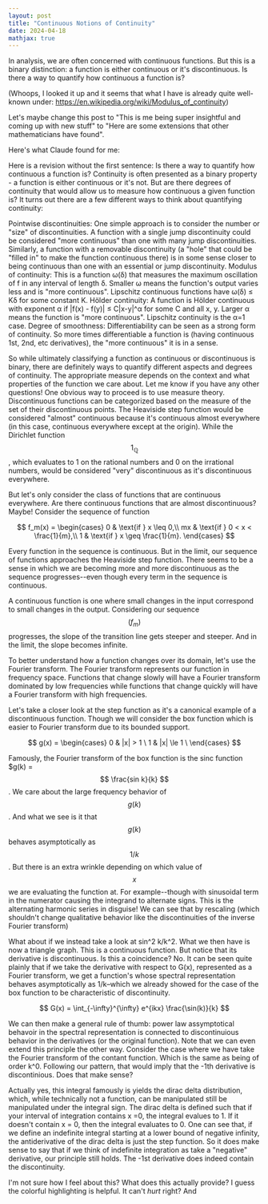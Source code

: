 ```yaml
---
layout: post
title: "Continuous Notions of Continuity"
date: 2024-04-18
mathjax: true
---
```


In analysis, we are often concerned with continuous functions. But this is a binary distinction: a function is either continuous or it's discontinuous. Is there a way to quantify how continuous a function is?

(Whoops, I looked it up and it seems that what I have is already quite well-known under: https://en.wikipedia.org/wiki/Modulus_of_continuity)

Let's maybe change this post to "This is me being super insightful and coming up with new stuff" to "Here are some extensions that other mathematicians have found".

Here's what Claude found for me:

Here is a revision without the first sentence:
Is there a way to quantify how continuous a function is? Continuity is often presented as a binary property - a function is either continuous or it's not. But are there degrees of continuity that would allow us to measure how continuous a given function is?
It turns out there are a few different ways to think about quantifying continuity:

Pointwise discontinuities: One simple approach is to consider the number or "size" of discontinuities. A function with a single jump discontinuity could be considered "more continuous" than one with many jump discontinuities. Similarly, a function with a removable discontinuity (a "hole" that could be "filled in" to make the function continuous there) is in some sense closer to being continuous than one with an essential or jump discontinuity.
Modulus of continuity: This is a function ω(δ) that measures the maximum oscillation of f in any interval of length δ. Smaller ω means the function's output varies less and is "more continuous". Lipschitz continuous functions have ω(δ) ≤ Kδ for some constant K.
Hölder continuity: A function is Hölder continuous with exponent α if |f(x) - f(y)| ≤ C|x-y|^α for some C and all x, y. Larger α means the function is "more continuous". Lipschitz continuity is the α=1 case.
Degree of smoothness: Differentiability can be seen as a strong form of continuity. So more times differentiable a function is (having continuous 1st, 2nd, etc derivatives), the "more continuous" it is in a sense.

So while ultimately classifying a function as continuous or discontinuous is binary, there are definitely ways to quantify different aspects and degrees of continuity. The appropriate measure depends on the context and what properties of the function we care about. Let me know if you have any other questions!
One obvious way to proceed is to use measure theory. Discontinuous functions can be categorized based on the measure of the set of their discontinuous points. The Heaviside step function would be considered "almost" continuous because it's continuous almost everywhere (in this case, continuous everywhere except at the origin). While the Dirichlet function $$ 1_\mathbb{Q} $$, which evaluates to 1 on the rational numbers and 0 on the irrational numbers, would be considered "very" discontinuous as it's discontinuous everywhere.

But let's only consider the class of functions that are continuous everywhere. Are there continuous functions that are almost discontinuous? Maybe! Consider the sequence of function

$$ f_m(x) = \begin{cases} 
0 & \text{if } x \leq 0,\\ 
mx & \text{if } 0 < x < \frac{1}{m},\\
1 & \text{if } x \geq \frac{1}{m}. 
\end{cases} $$

Every function in the sequence is continuous. But in the limit, our sequence of functions approaches the Heaviside step function. There seems to be a sense in which we are becoming more and more discontinuous as the sequence progresses--even though every term in the sequence is continuous.

A continuous function is one where small changes in the input correspond to small changes in the output. Considering our sequence $$ (f_m) $$ progresses, the slope of the transition line gets steeper and steeper. And in the limit, the slope becomes infinite.

To better understand how a function changes over its domain, let's use the Fourier transform. The Fourier transform represents our function in frequency space. Functions that change slowly will have a Fourier transform dominated by low frequencies while functions that change quickly will have a Fourier transform with high frequencies.

Let's take a closer look at the step function as it's a canonical example of a discontinuous function. Though we will consider the box function which is easier to Fourier transform due to its bounded support.

$$  g(x) = \begin{cases} 0 & |x| > 1  \ 1 & |x| \le 1 \ \end{cases} $$

Famously, the Fourier transform of the box function is the sinc function $g(k) = $$ \frac{sin k}{k} $$. We care about the large frequency behavior of $$ g(k) $$. And what we see is it that $$ g(k) $$ behaves asymptotically as $$ 1/k $$. But there is an extra wrinkle depending on which value of $$ x $$ we are evaluating the function at. For example--though with sinusoidal term in the numerator causing the integrand to alternate signs. This is the alternating harmonic series in disguise! We can see that by rescaling (which shouldn't change qualitative behavior like the discontinuities of the inverse Fourier transform)

What about if we instead take a look at sin^2 k/k^2. What we then have is now a triangle graph. This is a continuous function. But notice that its derivative is discontinuous. Is this a coincidence? No. It can be seen quite plainly that if we take the derivative with respect to G(x), represented as a Fourier transform, we get a function's whose spectral representation behaves asymptotically as 1/k–which we already showed for the case of the box function to be characteristic of discontinuity.

$$ G(x) = \int_{-\infty}^{\infty} e^{ikx} \frac{\sin(k)}{k} $$

We can then make a general rule of thumb: power law assymptotical behavoir in the spectral representation is connected to discontinuious behavior in the derivatives (or the original function).
Note that we can even extend this principle the other way. Consider the case where we have take the Fourier transform of the contant function. Which is the same as being of order k^0. Following our pattern, that would imply that the -1th derivative is discontinious. Does that make sense?

Actually yes, this integral famously is yields the dirac delta distribution, which, while technically not a function, can be manipulated still be manipulated under the integral sign. The dirac delta is defined such that if your interval of integration contains x =0, the integral evalues to 1. If it doesn't contain x = 0, then the integral evaluates to 0. One can see that, if we define an indefinite integral starting at a lower bound of negative infinity, the antiderivative of the dirac delta is just the step function. So it does make sense to say that if we think of indefinite integration as take a "negative" derivative, our principle still holds. The -1st derivative does indeed contain the discontinuity.

I'm not sure how I feel about this? What does this actually provide? I guess the colorful highlighting is helpful. It can't *hurt* right? And